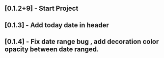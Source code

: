 ## [0.1.2+9] - Start Project
## [0.1.3] - Add today date in header
## [0.1.4] - Fix date range bug , add decoration color opacity between date ranged. 
